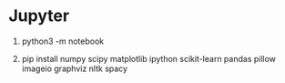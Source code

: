 # Jupyter

1. python3 -m notebook

2. pip install numpy scipy matplotlib ipython scikit-learn pandas pillow imageio graphviz nltk spacy

